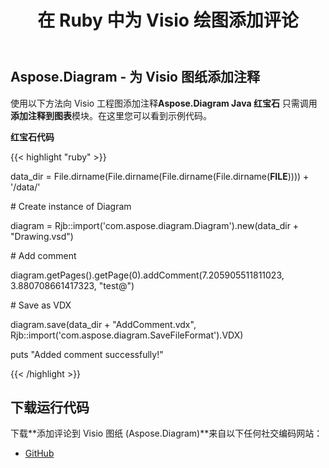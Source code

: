 ﻿---
title: 在 Ruby 中为 Visio 绘图添加评论
type: docs
weight: 40
url: /zh/java/add-comments-to-visio-drawings-in-ruby/
---
## **Aspose.Diagram - 为 Visio 图纸添加注释**
使用以下方法向 Visio 工程图添加注释**Aspose.Diagram Java 红宝石** 只需调用**添加注释到图表**模块。在这里您可以看到示例代码。

**红宝石代码**

{{< highlight "ruby" >}}

 data_dir = File.dirname(File.dirname(File.dirname(File.dirname(__FILE__)))) + '/data/'

\# Create instance of Diagram

diagram = Rjb::import('com.aspose.diagram.Diagram').new(data_dir + "Drawing.vsd")

\# Add comment

diagram.getPages().getPage(0).addComment(7.205905511811023, 3.880708661417323, "test@")

\# Save as VDX

diagram.save(data_dir + "AddComment.vdx", Rjb::import('com.aspose.diagram.SaveFileFormat').VDX)

puts "Added comment successfully!"

{{< /highlight >}}
## **下载运行代码**
下载**添加评论到 Visio 图纸 (Aspose.Diagram)**来自以下任何社交编码网站：

- [GitHub](https://github.com/asposediagram/Aspose.Diagram-for-Java/blob/master/Plugins/Aspose_Diagram_Java_for_Ruby/lib/asposediagramjava/Diagrams/addcommenttodiagram.rb)
